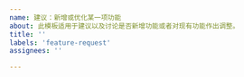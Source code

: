 ```yaml
---
name: 建议：新增或优化某一项功能
about: 此模板适用于建议以及讨论是否新增功能或者对现有功能作出调整。
title: ''
labels: 'feature-request'
assignees: ''

---
```


<!--

1. 请阅读 hexo 官方文档，看是否已经原生支持了。
2. 请搜索 issues 看是否已经有建议了。
3. 都没有的话，在下方尽可能详细描述您的需求。

-->
